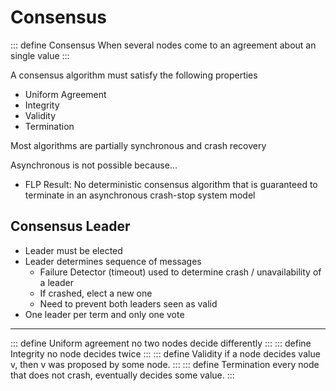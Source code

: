 # Consensus

::: define Consensus
When several nodes come to an agreement about an single value
:::

A consensus algorithm must satisfy the following properties
- Uniform Agreement
- Integrity
- Validity
- Termination

Most algorithms are partially synchronous and crash recovery

Asynchronous is not possible because...
- FLP Result: No deterministic consensus algorithm that is guaranteed to terminate in an asynchronous crash-stop system model


## Consensus Leader

- Leader must be elected
- Leader determines sequence of messages
  - Failure Detector (timeout) used to determine crash / unavailability of a leader
  - If crashed, elect a new one
  - Need to prevent both leaders seen as valid
- One leader per term and only one vote
---
::: define Uniform agreement
no two nodes decide differently
:::
::: define Integrity
no node decides twice
:::
::: define Validity
if a node decides value v, then v was proposed by some node.
:::
::: define Termination
every node that does not crash, eventually decides some value.
:::